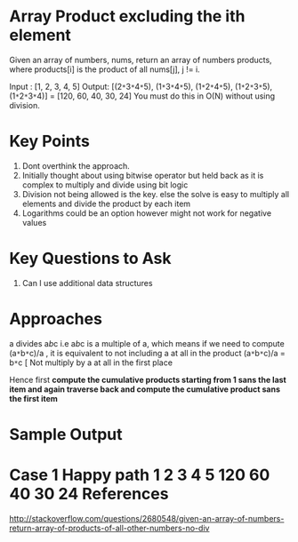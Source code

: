Array Product excluding the ith element
===========================================================================
Given an array of numbers, nums, return an array of numbers products, where products[i] is the product of all nums[j], j != i.
 
 Input : [1, 2, 3, 4, 5] Output: [(2`*`3`*`4`*`5), (1`*`3`*`4`*`5), (1`*`2`*`4`*`5), (1`*`2`*`3`*`5),
 (1`*`2`*`3`*`4)] = [120, 60, 40, 30, 24] You must do this in O(N) without using
 division.

Key Points
====================

1. Dont overthink the approach.
2. Initially thought about using bitwise operator but held back as it is complex to multiply and divide using bit logic
3. Division not being allowed is the key. else the solve is easy to multiply all elements and divide the product by each item
4. Logarithms could be an option however might not work for negative values


Key Questions to Ask
====================
1. Can I use additional data structures

Approaches
====================

a divides a*b*c i.e a*b*c is a multiple of a, which means if we need
		  to compute (a`*`b`*`c)/a , it is equivalent to not including a at all in
		  the product
(a`*`b`*`c)/a = b`*`c [ Not multiply by a at all in the first place
		  
		  
Hence first <b>compute the cumulative products starting from 1 sans the
		  last item and again traverse back and compute the cumulative product
		  sans the first item</b>
		 

Sample Output
=====================
Case 1 Happy path
1 2 3 4 5
120 60 40 30 24
References
====================
http://stackoverflow.com/questions/2680548/given-an-array-of-numbers-return-array-of-products-of-all-other-numbers-no-div

